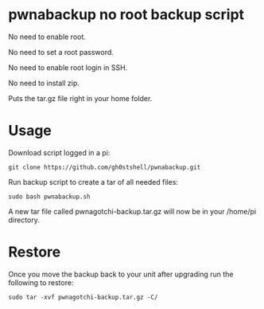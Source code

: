 # pwnabackup no root backup script
No need to enable root.

No need to set a root password.

No need to enable root login in SSH.

No need to install zip.

Puts the tar.gz file right in your home folder.

# Usage

Download script logged in a pi:
    
    git clone https://github.com/gh0stshell/pwnabackup.git

Run backup script to create a tar of all needed files:
    
    sudo bash pwnabackup.sh
    
A new tar file called pwnagotchi-backup.tar.gz will now be in your /home/pi directory.

# Restore

Once you move the backup back to your unit after upgrading run the following to restore:

    sudo tar -xvf pwnagotchi-backup.tar.gz -C/
